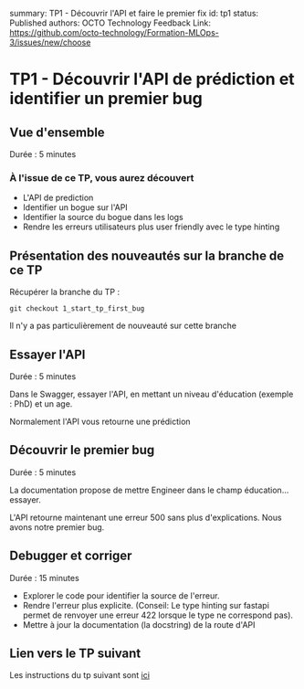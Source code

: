 summary: TP1 - Découvrir l'API et faire le premier fix
id: tp1
status: Published
authors: OCTO Technology
Feedback Link: https://github.com/octo-technology/Formation-MLOps-3/issues/new/choose

# TP1 - Découvrir l'API de prédiction et identifier un premier bug

## Vue d'ensemble

Durée : 5 minutes

### À l'issue de ce TP, vous aurez découvert

- L'API de prediction
- Identifier un bogue sur l'API
- Identifier la source du bogue dans les logs
- Rendre les erreurs utilisateurs plus user friendly avec le type hinting

## Présentation des nouveautés sur la branche de ce TP

Récupérer la branche du TP :

```shell
git checkout 1_start_tp_first_bug
```

Il n'y a pas particulièrement de nouveauté sur cette branche

## Essayer l'API

Durée : 5 minutes

Dans le Swagger, essayer l'API, en mettant un niveau d'éducation (exemple : PhD) et un age.

Normalement l'API vous retourne une prédiction

## Découvrir le premier bug

Durée : 5 minutes

La documentation propose de mettre Engineer dans le champ éducation... essayer.

L'API retourne maintenant une erreur 500 sans plus d'explications. Nous avons notre premier bug.

## Debugger et corriger

Durée : 15 minutes

- Explorer le code pour identifier la source de l'erreur.
- Rendre l'erreur plus explicite. (Conseil: Le type hinting sur fastapi permet de renvoyer une erreur 422 lorsque le
  type ne correspond pas).
- Mettre à jour la documentation (la docstring) de la route d'API

## Lien vers le TP suivant

Les instructions du tp suivant sont [ici](https://octo-technology.github.io/Formation-MLOps-3/tp2#0)
